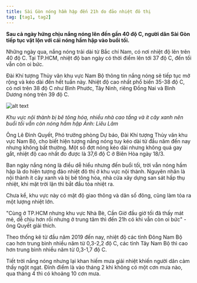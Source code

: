 ```yaml
---
title: Sài Gòn nóng hầm hập đến 21h do đảo nhiệt đô thị
tag: [tag1, tag2]
---
```


**Sau cả ngày hứng chịu nắng nóng lên đến gần 40 độ C, người dân Sài Gòn tiếp tục vật lộn với cái nóng hầm hập vào buổi tối.**

Những ngày qua, nắng nóng trải dài từ Bắc chí Nam, có nơi nhiệt độ lên trên 40 độ C. Tại TP.HCM, nhiệt độ ban ngày có thời điểm lên tới 37 độ C, đến tối vẫn còn oi bức.

Đài Khí tượng Thủy văn khu vực Nam Bộ thông tin nắng nóng sẽ tiếp tục mở rộng và kéo dài đến hết tuần này. Nhiệt độ cao nhất phổ biến 35-38 độ C, có nơi trên 38 độ C như Bình Phước, Tây Ninh, riêng Đồng Nai và Bình Dương nóng trên 39 độ C.

![alt text](https://znews-photo.zadn.vn/w660/Uploaded/yejutm/2019_04_22/Saigonnangnong.jpg)

*Khu vực nội thành bị bê tông hóa, nhiều nhà cao tầng và ít cây xanh nên buổi tối vẫn còn nóng hầm hập Ảnh: Liêu Lãm*

Ông Lê Đình Quyết, Phó trưởng phòng Dự báo, Đài Khí tượng Thủy văn khu vực Nam Bộ, cho biết hiện tượng nắng nóng tuy kéo dài từ đầu năm đến nay nhưng không bất thường. Một số đợt nóng kéo dài nhưng không quá gay gắt, nhiệt độ cao nhất đo được là 37,6 độ C ở Biên Hòa ngày 18/3.

Ban ngày nắng nóng là điều dễ hiểu nhưng đến buổi tối, trời vẫn nóng hầm hập là do hiện tượng đảo nhiệt đô thị ở khu vực nội thành. Nguyên nhân là nội thành ít cây xanh và bị bê tông hóa, nhà cửa xây dựng san sát hấp thụ nhiệt, khi mặt trời lặn thì bắt đầu tỏa nhiệt ra.

Chưa kể, khu vực này có mật độ giao thông và dân số đông, cũng làm tỏa ra một lượng nhiệt lớn.

"Cùng ở TP.HCM nhưng khu vực Nhà Bè, Cần Giờ đầu giờ tối đã thấy mát mẻ, dễ chịu hơn rồi nhưng ở trung tâm thì đến 21h có khi vẫn còn oi bức" - ông Quyết giải thích.

Theo thống kê từ đầu năm 2019 đến nay, nhiệt độ các tỉnh Đông Nam Bộ cao hơn trung bình nhiều năm từ 0,3-2,2 độ C, các tỉnh Tây Nam Bộ thì cao hơn trung bình nhiều năm từ 0,3-1,7 độ C.

Tiết trời nắng nóng nhưng lại khan hiếm mưa giải nhiệt khiến người dân cảm thấy ngột ngạt. Đỉnh điểm là vào tháng 2 khi không có một cơn mưa nào, qua tháng 4 thì có khoảng 10 cơn mưa.